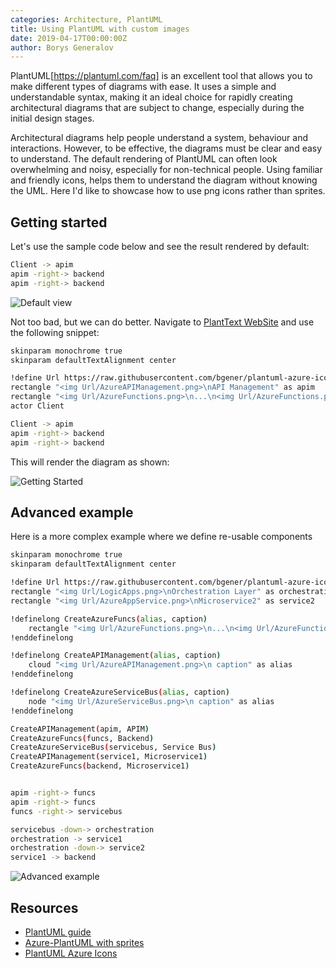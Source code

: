 ```yaml
---
categories: Architecture, PlantUML
title: Using PlantUML with custom images  
date: 2019-04-17T00:00:00Z
author: Borys Generalov
---
```


PlantUML[https://plantuml.com/faq] is an excellent tool that allows you to make different types of diagrams with ease. It uses a simple and understandable syntax, making it an ideal choice for rapidly creating architectural diagrams that are subject to change, especially during the initial design stages.

Architectural diagrams help people understand a system, behaviour and interactions. However, to be effective, the diagrams must be clear and easy to understand. The default rendering of PlantUML can often look overwhelming and noisy, especially for non-technical people. Using familiar and friendly icons, helps them to understand the diagram without knowing the UML. Here I'd like to showcase how to use png icons rather than sprites.

## Getting started

Let's use the sample code below and see the result rendered by default:

``` bash
Client -> apim
apim -right-> backend
apim -right-> backend
```

![Default view]({{site.baseurl}}/assets/plantuml-azure-icons/default.png)

Not too bad, but we can do better. Navigate to [PlantText WebSite](https://planttext.com) and use the following snippet:

``` bash
skinparam monochrome true
skinparam defaultTextAlignment center

!define Url https://raw.githubusercontent.com/bgener/plantuml-azure-icons/master/images
rectangle "<img Url/AzureAPIManagement.png>\nAPI Management" as apim
rectangle "<img Url/AzureFunctions.png>\n...\n<img Url/AzureFunctions.png>\nAzure Funcs" as backend
actor Client

Client -> apim
apim -right-> backend
apim -right-> backend
```

This will render the diagram as shown:

![Getting Started]({{site.baseurl}}/assets/plantuml-azure-icons/getting-started.png)

## Advanced example

Here is a more complex example where we define re-usable components

``` bash
skinparam monochrome true
skinparam defaultTextAlignment center

!define Url https://raw.githubusercontent.com/bgener/plantuml-azure-icons/master/images
rectangle "<img Url/LogicApps.png>\nOrchestration Layer" as orchestration
rectangle "<img Url/AzureAppService.png>\nMicroservice2" as service2

!definelong CreateAzureFuncs(alias, caption)
    rectangle "<img Url/AzureFunctions.png>\n...\n<img Url/AzureFunctions.png>\n caption" as alias
!enddefinelong

!definelong CreateAPIManagement(alias, caption)
    cloud "<img Url/AzureAPIManagement.png>\n caption" as alias
!enddefinelong

!definelong CreateAzureServiceBus(alias, caption)
    node "<img Url/AzureServiceBus.png>\n caption" as alias
!enddefinelong

CreateAPIManagement(apim, APIM)
CreateAzureFuncs(funcs, Backend)
CreateAzureServiceBus(servicebus, Service Bus)
CreateAPIManagement(service1, Microservice1)
CreateAzureFuncs(backend, Microservice1)


apim -right-> funcs
apim -right-> funcs
funcs -right-> servicebus

servicebus -down-> orchestration
orchestration -> service1
orchestration -down-> service2
service1 -> backend
```

![Advanced example]({{site.baseurl}}/assets/plantuml-azure-icons/advanced-example.png)

## Resources

* [PlantUML guide](http://plantuml.com/guide)
* [Azure-PlantUML with sprites](https://github.com/RicardoNiepel/Azure-PlantUML)
* [PlantUML Azure Icons](https://github.com/bgener/plantuml-azure-icons)
